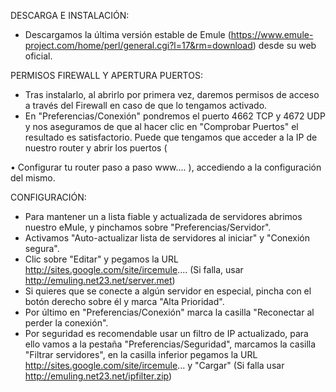 DESCARGA E INSTALACIÓN:
- Descargamos la última versión estable de Emule (https://www.emule-project.com/home/perl/general.cgi?l=17&rm=download) desde su web oficial.

PERMISOS FIREWALL Y APERTURA PUERTOS:
- Tras instalarlo, al abrirlo por primera vez, daremos permisos de acceso a través del Firewall en caso de que lo tengamos activado.
- En "Preferencias/Conexión" pondremos el puerto 4662 TCP y 4672 UDP y nos aseguramos de que al hacer clic en "Comprobar Puertos" el resultado es satisfactorio. Puede que tengamos que acceder a la IP de nuestro router y abrir los puertos (  

 • Configurar tu router paso a paso www....  ), accediendo a la configuración del mismo.

CONFIGURACIÓN:
- Para mantener un a lista fiable y actualizada de servidores abrimos nuestro eMule, y pinchamos sobre "Preferencias/Servidor".
- Activamos "Auto-actualizar lista de servidores al iniciar" y "Conexión segura".
- Clic sobre "Editar" y pegamos la URL http://sites.google.com/site/ircemule.... (Si falla, usar http://emuling.net23.net/server.met)
- Si quieres que se conecte a algún servidor en especial, pincha con el botón derecho sobre él y marca "Alta Prioridad".
- Por último en "Preferencias/Conexión" marca la casilla "Reconectar al perder la conexión".
- Por seguridad es recomendable usar un filtro de IP actualizado, para ello vamos a la pestaña "Preferencias/Seguridad", marcamos la casilla "Filtrar servidores", en la casilla inferior pegamos la URL http://sites.google.com/site/ircemule... y "Cargar" (Si falla usar http://emuling.net23.net/ipfilter.zip)
